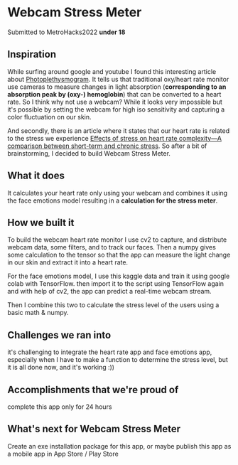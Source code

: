 # Webcam Stress Meter
Submitted to MetroHacks2022 **under 18**

## Inspiration
While surfing around google and youtube I found this interesting article about [Photoplethysmogram](https://en.wikipedia.org/wiki/Photoplethysmogram). It tells us that traditional oxy/heart rate monitor use cameras to measure changes in light absorption (**corresponding to an absorption peak by (oxy-) hemoglobin**) that can be converted to a heart rate. So I think why not use a webcam? While it looks very impossible but it's possible by setting the webcam for high iso sensitivity and capturing a color fluctuation on our skin.  

And secondly, there is an article where it states that our heart rate is related to the stress we experience [Effects of stress on heart rate complexity—A comparison between short-term and chronic stress](https://www.ncbi.nlm.nih.gov/pmc/articles/PMC2653595/). So after a bit of brainstorming, I decided to build Webcam Stress Meter.  


## What it does
It calculates your heart rate only using your webcam and combines it using the face emotions model resulting in a **calculation for the stress meter**.

## How we built it
To build the webcam heart rate monitor I use cv2 to capture, and distribute webcam data, some filters, and to track our faces. Then a numpy gives some calculation to the tensor so that the app can measure the light change in our skin and extract it into a heart rate.

For the face emotions model, I use this kaggle data and train it using google colab with TensorFlow. then import it to the script using TensorFlow again and with help of cv2, the app can predict a real-time webcam stream.

Then I combine this two to calculate the stress level of the users using a basic math & numpy.
## Challenges we ran into
it's challenging to integrate the heart rate app and face emotions app, especially when I have to make a function to determine the stress level, but it is all done now, and it's working :))

## Accomplishments that we're proud of
complete this app only for 24 hours

## What's next for Webcam Stress Meter
Create an exe installation package for this app, or maybe publish this app as a mobile app in App Store / Play Store 

